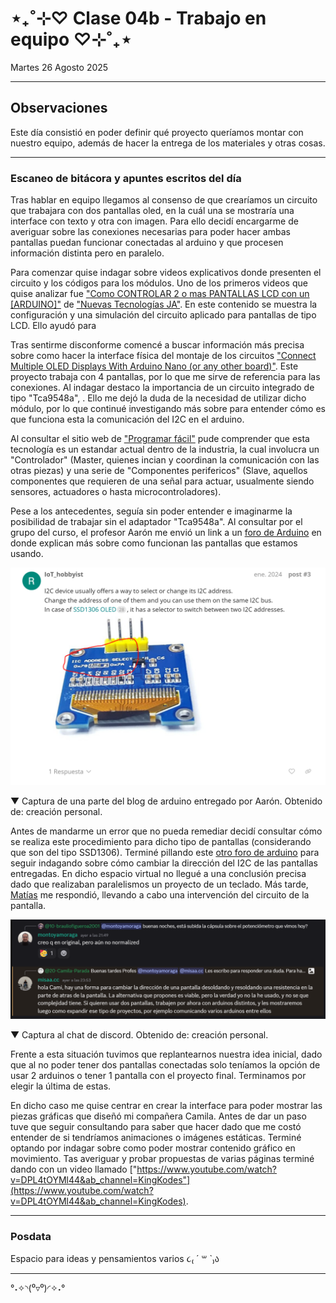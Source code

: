 # ⋆₊˚⊹♡ Clase 04b - Trabajo en equipo ♡⊹˚₊⋆

Martes 26 Agosto 2025

***

## Observaciones

Este día consistió en poder definir qué proyecto queríamos montar con nuestro equipo, además de hacer la entrega de los materiales y otras cosas.

***

### Escaneo de bitácora y apuntes escritos del día

Tras hablar en equipo llegamos al consenso de que crearíamos un circuito que trabajara con dos pantallas oled, en la cuál una se mostraría una interface con texto y otra con imagen. Para ello decidí encargarme de averiguar sobre las conexiones necesarias para poder hacer ambas pantallas puedan funcionar conectadas al arduino y que procesen información distinta pero en paralelo.

Para comenzar quise indagar sobre videos explicativos donde presenten el circuito y los códigos para los módulos. Uno de los primeros videos que quise analizar fue ["Como CONTROLAR 2 o mas PANTALLAS LCD con un [ARDUINO]"](https://www.youtube.com/watch?v=Ej1_q4ogns0&ab_channel=NuevasTecnolog%C3%ADasJA) de ["Nuevas Tecnologías JA"](https://www.youtube.com/@nuevastecnologiasja). En este contenido se muestra la configuración y una simulación del circuito aplicado para pantallas de tipo LCD. Ello ayudó para

Tras sentirme disconforme comencé a buscar información más precisa sobre como hacer la interface física del montaje de los circuitos ["Connect Multiple OLED Displays With Arduino Nano (or any other board)"](https://www.youtube.com/watch?v=MO6hbQcX8fE&t=12s&ab_channel=TechWithRita). Este proyecto trabaja con 4 pantallas, por lo que me sirve de referencia para las conexiones. Al indagar destaco la importancia de un circuito integrado de tipo "Tca9548a", . Ello me dejó la duda de la necesidad de utilizar dicho módulo, por lo que continué investigando más sobre para entender cómo es que funciona esta la comunicación del I2C en el arduino.

Al consultar el sitio web de ["Programar fácil"](https://programarfacil.com/blog/arduino-blog/comunicacion-i2c-con-arduino/) pude comprender que esta tecnología es un estandar actual dentro de la industria, la cual involucra un "Controlador" (Master, quienes incian y coordinan la comunicación con las otras piezas) y una serie de "Componentes perifericos" (Slave, aquellos componentes que requieren de una señal para actuar, usualmente siendo sensores, actuadores o hasta microcontroladores).

Pese a los antecedentes, seguía sin poder entender e imaginarme la posibilidad de trabajar sin el adaptador "Tca9548a". Al consultar por el grupo del curso, el profesor Aarón me envió un link a un [foro de Arduino](https://forum.arduino.cc/t/arduino-uno-with-multiple-oled-displays/1207184/1) en donde explican más sobre como funcionan las pantallas que estamos usando.


![imagen](./imagenes/a1.png)

▼ Captura de una parte del blog de arduino entregado por Aarón. Obtenido de: creación personal. 

Antes de mandarme un error que no pueda remediar decidí consultar cómo se realiza este procedimiento para dicho tipo de pantallas (considerando que son del tipo SSD1306). Terminé pillando este [otro foro de arduino](https://forum.arduino.cc/t/change-i2c-address-oled/991780/2) para seguir indagando sobre cómo cambiar la dirección del I2C de las pantallas entregadas. En dicho espacio virtual no llegué a una conclusión precisa dado que realizaban paralelismos un proyecto de un teclado. Más tarde, [Matías](https://github.com/misaaaaaa) me respondió, llevando a cabo una intervención del circuito de la pantalla.

![imagen](./imagenes/a2.png)

▼ Captura al chat de discord. Obtenido de: creación personal.

Frente a esta situación tuvimos que replantearnos nuestra idea inicial, dado que al no poder tener dos pantallas conectadas solo teníamos la opción de usar 2 arduinos o tener 1 pantalla con el proyecto final. Terminamos por elegir la última de estas. 

En dicho caso me quise centrar en crear la interface para poder mostrar las piezas gráficas que diseñó mi compañera Camila. Antes de dar un paso tuve que seguir consultando para saber que hacer dado que me costó entender de si tendríamos animaciones o imágenes estáticas. Terminé optando por indagar sobre como poder mostrar contenido gráfico en movimiento. 
Tas averiguar y probar propuestas de varias páginas terminé dando con un video llamado ["https://www.youtube.com/watch?v=DPL4tOYMl44&ab_channel=KingKodes"](https://www.youtube.com/watch?v=DPL4tOYMl44&ab_channel=KingKodes).

***

### Posdata

Espacio para ideas y pensamientos varios ૮₍ ´ ꒳ `₎ა

***

°˖✧◝(⁰▿⁰)◜✧˖°
